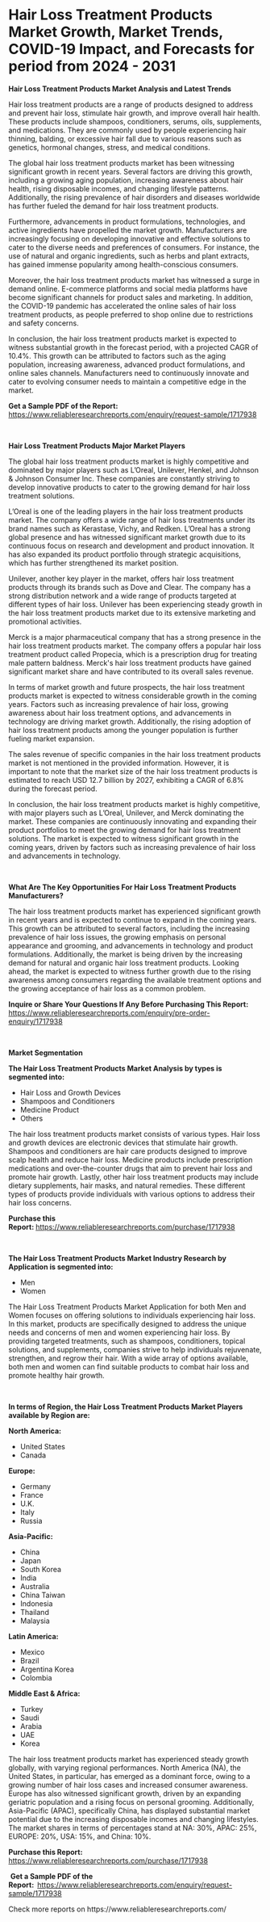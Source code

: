 <p><h1>Hair Loss Treatment Products Market Growth, Market Trends, COVID-19 Impact, and Forecasts for period from 2024 - 2031</h1></p><p><strong>Hair Loss Treatment Products Market Analysis and Latest Trends</strong></p>
<p><p>Hair loss treatment products are a range of products designed to address and prevent hair loss, stimulate hair growth, and improve overall hair health. These products include shampoos, conditioners, serums, oils, supplements, and medications. They are commonly used by people experiencing hair thinning, balding, or excessive hair fall due to various reasons such as genetics, hormonal changes, stress, and medical conditions.</p><p>The global hair loss treatment products market has been witnessing significant growth in recent years. Several factors are driving this growth, including a growing aging population, increasing awareness about hair health, rising disposable incomes, and changing lifestyle patterns. Additionally, the rising prevalence of hair disorders and diseases worldwide has further fueled the demand for hair loss treatment products.</p><p>Furthermore, advancements in product formulations, technologies, and active ingredients have propelled the market growth. Manufacturers are increasingly focusing on developing innovative and effective solutions to cater to the diverse needs and preferences of consumers. For instance, the use of natural and organic ingredients, such as herbs and plant extracts, has gained immense popularity among health-conscious consumers.</p><p>Moreover, the hair loss treatment products market has witnessed a surge in demand online. E-commerce platforms and social media platforms have become significant channels for product sales and marketing. In addition, the COVID-19 pandemic has accelerated the online sales of hair loss treatment products, as people preferred to shop online due to restrictions and safety concerns.</p><p>In conclusion, the hair loss treatment products market is expected to witness substantial growth in the forecast period, with a projected CAGR of 10.4%. This growth can be attributed to factors such as the aging population, increasing awareness, advanced product formulations, and online sales channels. Manufacturers need to continuously innovate and cater to evolving consumer needs to maintain a competitive edge in the market.</p></p>
<p><strong>Get a Sample PDF of the Report:&nbsp;</strong> <a href="https://www.reliableresearchreports.com/enquiry/request-sample/1717938">https://www.reliableresearchreports.com/enquiry/request-sample/1717938</a></p>
<p>&nbsp;</p>
<p><strong>Hair Loss Treatment Products Major Market Players</strong></p>
<p><p>The global hair loss treatment products market is highly competitive and dominated by major players such as L’Oreal, Unilever, Henkel, and Johnson & Johnson Consumer Inc. These companies are constantly striving to develop innovative products to cater to the growing demand for hair loss treatment solutions. </p><p>L’Oreal is one of the leading players in the hair loss treatment products market. The company offers a wide range of hair loss treatments under its brand names such as Kerastase, Vichy, and Redken. L’Oreal has a strong global presence and has witnessed significant market growth due to its continuous focus on research and development and product innovation. It has also expanded its product portfolio through strategic acquisitions, which has further strengthened its market position.</p><p>Unilever, another key player in the market, offers hair loss treatment products through its brands such as Dove and Clear. The company has a strong distribution network and a wide range of products targeted at different types of hair loss. Unilever has been experiencing steady growth in the hair loss treatment products market due to its extensive marketing and promotional activities.</p><p>Merck is a major pharmaceutical company that has a strong presence in the hair loss treatment products market. The company offers a popular hair loss treatment product called Propecia, which is a prescription drug for treating male pattern baldness. Merck's hair loss treatment products have gained significant market share and have contributed to its overall sales revenue.</p><p>In terms of market growth and future prospects, the hair loss treatment products market is expected to witness considerable growth in the coming years. Factors such as increasing prevalence of hair loss, growing awareness about hair loss treatment options, and advancements in technology are driving market growth. Additionally, the rising adoption of hair loss treatment products among the younger population is further fueling market expansion.</p><p>The sales revenue of specific companies in the hair loss treatment products market is not mentioned in the provided information. However, it is important to note that the market size of the hair loss treatment products is estimated to reach USD 12.7 billion by 2027, exhibiting a CAGR of 6.8% during the forecast period.</p><p>In conclusion, the hair loss treatment products market is highly competitive, with major players such as L’Oreal, Unilever, and Merck dominating the market. These companies are continuously innovating and expanding their product portfolios to meet the growing demand for hair loss treatment solutions. The market is expected to witness significant growth in the coming years, driven by factors such as increasing prevalence of hair loss and advancements in technology.</p></p>
<p>&nbsp;</p>
<p><strong>What Are The Key Opportunities For Hair Loss Treatment Products Manufacturers?</strong></p>
<p><p>The hair loss treatment products market has experienced significant growth in recent years and is expected to continue to expand in the coming years. This growth can be attributed to several factors, including the increasing prevalence of hair loss issues, the growing emphasis on personal appearance and grooming, and advancements in technology and product formulations. Additionally, the market is being driven by the increasing demand for natural and organic hair loss treatment products. Looking ahead, the market is expected to witness further growth due to the rising awareness among consumers regarding the available treatment options and the growing acceptance of hair loss as a common problem.</p></p>
<p><strong>Inquire or Share Your Questions If Any Before Purchasing This Report:</strong> <a href="https://www.reliableresearchreports.com/enquiry/pre-order-enquiry/1717938">https://www.reliableresearchreports.com/enquiry/pre-order-enquiry/1717938</a></p>
<p>&nbsp;</p>
<p><strong>Market Segmentation</strong></p>
<p><strong>The Hair Loss Treatment Products Market Analysis by types is segmented into:</strong></p>
<p><ul><li>Hair Loss and Growth Devices</li><li>Shampoos and Conditioners</li><li>Medicine Product</li><li>Others</li></ul></p>
<p><p>The hair loss treatment products market consists of various types. Hair loss and growth devices are electronic devices that stimulate hair growth. Shampoos and conditioners are hair care products designed to improve scalp health and reduce hair loss. Medicine products include prescription medications and over-the-counter drugs that aim to prevent hair loss and promote hair growth. Lastly, other hair loss treatment products may include dietary supplements, hair masks, and natural remedies. These different types of products provide individuals with various options to address their hair loss concerns.</p></p>
<p><strong>Purchase this Report:&nbsp;</strong><a href="https://www.reliableresearchreports.com/purchase/1717938">https://www.reliableresearchreports.com/purchase/1717938</a></p>
<p>&nbsp;</p>
<p><strong>The Hair Loss Treatment Products Market Industry Research by Application is segmented into:</strong></p>
<p><ul><li>Men</li><li>Women</li></ul></p>
<p><p>The Hair Loss Treatment Products Market Application for both Men and Women focuses on offering solutions to individuals experiencing hair loss. In this market, products are specifically designed to address the unique needs and concerns of men and women experiencing hair loss. By providing targeted treatments, such as shampoos, conditioners, topical solutions, and supplements, companies strive to help individuals rejuvenate, strengthen, and regrow their hair. With a wide array of options available, both men and women can find suitable products to combat hair loss and promote healthy hair growth.</p></p>
<p>&nbsp;</p>
<p><strong>In terms of Region, the Hair Loss Treatment Products Market Players available by Region are:</strong></p>
<p>
    <p> <strong> North America: </strong>
        <ul>
            <li>United States</li>
            <li>Canada</li>
        </ul>
        </p> 
    <p> <strong> Europe: </strong>
        <ul>
            <li>Germany</li>
            <li>France</li>
            <li>U.K.</li>
            <li>Italy</li>
            <li>Russia</li>
        </ul>
        </p> 
    <p> <strong> Asia-Pacific: </strong>
        <ul>
            <li>China</li>
            <li>Japan</li>
            <li>South Korea</li>
            <li>India</li>
            <li>Australia</li>
            <li>China Taiwan</li>
            <li>Indonesia</li>
            <li>Thailand</li>
            <li>Malaysia</li>
        </ul>
        </p> 
    <p> <strong> Latin America: </strong>
        <ul>
            <li>Mexico</li>
            <li>Brazil</li>
            <li>Argentina Korea</li>
            <li>Colombia</li>
        </ul>
        </p> 
    <p> <strong> Middle East & Africa: </strong>
        <ul>
            <li>Turkey</li>
            <li>Saudi</li>
            <li>Arabia</li>
            <li>UAE</li>
            <li>Korea</li>
        </ul>
    </p>
    </p>
<p><p>The hair loss treatment products market has experienced steady growth globally, with varying regional performances. North America (NA), the United States, in particular, has emerged as a dominant force, owing to a growing number of hair loss cases and increased consumer awareness. Europe has also witnessed significant growth, driven by an expanding geriatric population and a rising focus on personal grooming. Additionally, Asia-Pacific (APAC), specifically China, has displayed substantial market potential due to the increasing disposable incomes and changing lifestyles. The market shares in terms of percentages stand at NA: 30%, APAC: 25%, EUROPE: 20%, USA: 15%, and China: 10%.</p></p>
<p><strong>Purchase this Report: </strong><a href="https://www.reliableresearchreports.com/purchase/1717938">https://www.reliableresearchreports.com/purchase/1717938</a></p>
<p>&nbsp;<strong>Get a Sample PDF of the Report:&nbsp;&nbsp;</strong><a href="https://www.reliableresearchreports.com/enquiry/request-sample/1717938">https://www.reliableresearchreports.com/enquiry/request-sample/1717938</a></p>
<p><strong></strong></p>
<p>Check more reports on https://www.reliableresearchreports.com/</p>